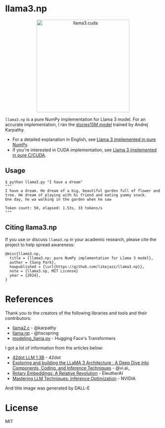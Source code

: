 # llama3.np

<p align="center">
  <img src="/assets/llama3.np.webp" width="300" alt="llama3.cuda">
</p>

`llama3.np` is a pure NumPy implementation for Llama 3 model. For an accurate implementation, I ran the [stories15M model](https://github.com/karpathy/llama2.c?tab=readme-ov-file#models) trained by Andrej Karpathy. 

- For a detailed explanation in English, see [Llama 3 implemented in pure NumPy](https://docs.likejazz.com/llama3.np/).
- If you're interested in CUDA implementation, see [Llama 3 implemented in pure C/CUDA](https://github.com/likejazz/llama3.cuda).

## Usage

```shell
$ python llama3.py "I have a dream"
"""
I have a dream. He dream of a big, beautiful garden full of flower and tree. He dream of playing with hi friend and eating yummy snack.
One day, he wa walking in the garden when he saw

Token count: 50, elapsed: 1.53s, 33 tokens/s
"""
```

## Citing llama3.np

If you use or discuss `llama3.np` in your academic research, please cite the project to help spread awareness:

```
@misc{llama3.np,
  title = {llama3.np: pure NumPy implementation for Llama 3 model},
  author = {Sang Park}, 
  howpublished = {\url{https://github.com/likejazz/llama3.np}},
  note = {llama3.np, MIT License}
  year = {2024},
}
```

# References
Thank you to the creators of the following libraries and tools and their contributors:
- [llama2.c](https://github.com/karpathy/llama2.c) - @karpathy
- [llama.np](https://github.com/hscspring/llama.np) - @hscspring
- [modeling_llama.py](https://github.com/huggingface/transformers/blob/main/src/transformers/models/llama/modeling_llama.py) - Hugging Face's Transformers

I got a lot of information from the articles below:
- [42dot LLM 1.3B](https://42dot.ai/blog/178) - 42dot
- [Exploring and building the LLaMA 3 Architecture : A Deep Dive into Components, Coding, and Inference Techniques](https://medium.com/@vi.ai_/exploring-and-building-the-llama-3-architecture-a-deep-dive-into-components-coding-and-43d4097cfbbb) - @vi.ai_
- [Rotary Embeddings: A Relative Revolution](https://blog.eleuther.ai/rotary-embeddings/) - EleutherAI
- [Mastering LLM Techniques: Inference Optimization](https://developer.nvidia.com/blog/mastering-llm-techniques-inference-optimization/) - NVIDIA

And title image was generated by DALL-E

# License
MIT
